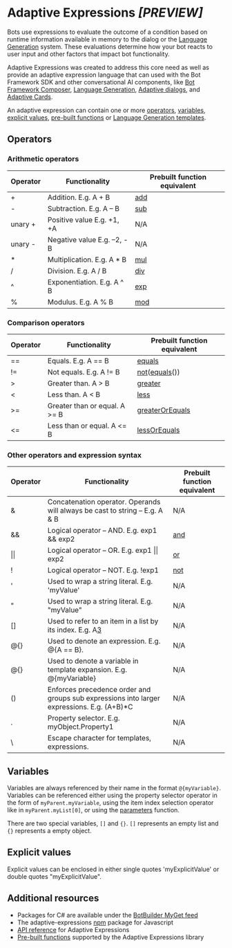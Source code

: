 # Adaptive Expressions ***_[PREVIEW]_***

Bots use expressions to evaluate the outcome of a condition based on runtime information available in memory to the dialog or the [Language Generation](../language-generation) system. These evaluations determine how your bot reacts to user input and other factors that impact bot functionality.

Adaptive Expressions was created to address this core need as well as provide an adaptive expression language that can used with the Bot Framework SDK and other conversational AI components, like [Bot Framework Composer](https://github.com/microsoft/BotFramework-Composer#microsoft-bot-framework-composer-preview), [Language Generation](../language-generation), [Adaptive dialogs](../adaptive-dialog), and [Adaptive Cards](https://docs.microsoft.com/adaptive-cards/).

An adaptive expression can contain one or more [operators](#Operators), [variables](#Variables), [explicit values](#Explicit-values), [pre-built functions](./prebuilt-functions.md) or [Language Generation templates](../language-generation/docs/lg-file-format.md#templates).

## Operators

### Arithmetic operators

| Operator	|                                  Functionality                                            |   Prebuilt function equivalent    |
|-----------|-------------------------------------------------------------------------------------------|-----------------------------------|
|+          | Addition. E.g. A + B	                                                |[add][1]                           |
|-	        | Subtraction. E.g. A – B	                                            |[sub][2]                           |
|unary +    | Positive value E.g. +1, +A	                                                |N/A                                |
|unary -	| Negative value E.g. –2, -B	                                        |N/A                                |
|*	        | Multiplication. E.g. A * B	                                        |[mul][3]                           |
|/	        | Division. E.g. A / B	                                                |[div][4]                           |
|^	        | Exponentiation. E.g. A ^ B	                                        |[exp][5]                           |
|%	        | Modulus. E.g. A % B	                                                |[mod][6]                           |

### Comparison operators

| Operator	|                                  Functionality                                            |   Prebuilt function equivalent    |
|-----------|-------------------------------------------------------------------------------------------|-----------------------------------|
|==	        | Equals. E.g. A == B	                                                |[equals][7]                        |
|!=	        | Not equals. E.g. A != B	                                            |[not][8]([equals][7]())            |
|>	        | Greater than. A > B	                                                |[greater][9]                       |
|<	        | Less than. A < B	                                                    |[less][10]                         |
|>= 	    | Greater than or equal. A >= B	                                    |[greaterOrEquals][11]              |
|<=	        | Less than or equal. A <= B	                                        |[lessOrEquals][12]                 |

### Other operators and expression syntax

| Operator	|                                  Functionality                                            |   Prebuilt function equivalent    |
|-----------|-------------------------------------------------------------------------------------------|-----------------------------------|
|&	        |Concatenation operator. Operands will always be cast to string – E.g. A & B	            |N/A                                |
|&&	        |Logical operator – AND. E.g. exp1 && exp2	                                                |[and][13]                          |
|\|\|	    |Logical operator – OR. E.g. exp1 \|\| exp2	                                                |[or][14]                           |
|!	        |Logical operator – NOT. E.g. !exp1	                                                        |[not][8]                           |
|'	        |Used to wrap a string literal. E.g. 'myValue'	                                            |N/A                                |
|"	        |Used to wrap a string literal. E.g. "myValue"	                                            |N/A                                |
|[]	        |Used to refer to an item in a list by its index. E.g. A[3]	                                |N/A                                |
|@{}	    |Used to denote an expression. E.g. @{A == B}.                                              |N/A                                |
|@{}	    |Used to denote a variable in template expansion. E.g. @{myVariable}	                    |N/A                                |
|()	        |Enforces precedence order and groups sub expressions into larger expressions. E.g. (A+B)*C	|N/A                                |
|.	        |Property selector. E.g. myObject.Property1	                                                |N/A                                |
|\	        |Escape character for templates, expressions.                                               |N/A                                |

## Variables

Variables are always referenced by their name in the format `@{myVariable}`. Variables can be referenced either using the property selector operator in the form of `myParent.myVariable`, using the item index selection operator like in `myParent.myList[0]`, or using the [parameters](TODO) function. 

There are two special variables, `[]` and  `{}`. `[]` represents an empty list and `{}` represents a empty object.

## Explicit values

Explicit values can be enclosed in either single quotes 'myExplicitValue' or double quotes "myExplicitValue".

## Additional resources

- Packages for C# are available under the [BotBuilder MyGet feed][15]
- The adaptive-expressions [npm](https://www.npmjs.com/package/adaptive-expressions) package for Javascript
- [API reference](./api-reference.md) for Adaptive Expressions
- [Pre-built functions](./prebuilt-functions.md) supported by the Adaptive Expressions library

<!--
## Change Log
### 4.6 PREVIEW
- Added 50+ new [prebuilt functions](prebuilt-functions.md)

### 4.5 PREVIEW
- Initial preview release
-->
[1]:prebuilt-functions.md#add
[2]:prebuilt-functions.md#sub
[3]:prebuilt-functions.md#mul
[4]:prebuilt-functions.md#div
[5]:prebuilt-functions.md#exp
[6]:prebuilt-functions.md#mod
[7]:prebuilt-functions.md#equals
[8]:prebuilt-functions.md#not
[9]:prebuilt-functions.md#greater
[10]:prebuilt-functions.md#less
[11]:prebuilt-functions.md#greaterOrEquals
[12]:prebuilt-functions.md#essOrEquals
[13]:prebuilt-functions.md#and
[14]:prebuilt-functions.md#or
[15]:https://botbuilder.myget.org/feed/botbuilder-declarative/package/nuget/Microsoft.Bot.Builder.Expressions
[20]:https://github.com/microsoft/BotBuilder-Samples/blob/master/experimental/language-generation/README.md
